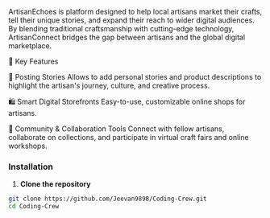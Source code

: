 ArtisanEchoes is platform designed to help local artisans market their crafts, tell their unique stories, and expand their reach to wider digital audiences. By blending traditional craftsmanship with cutting-edge technology, ArtisanConnect bridges the gap between artisans and the global digital marketplace.

🌟 Key Features

🧠 Posting Stories
 Allows to add personal stories and product descriptions to highlight the artisan's journey, culture, and creative process.

🛍️ Smart Digital Storefronts
Easy-to-use, customizable online shops for artisans.

🤝 Community & Collaboration Tools
Connect with fellow artisans, collaborate on collections, and participate in virtual craft fairs and online workshops.

### Installation

1. **Clone the repository**

```bash
git clone https://github.com/Jeevan9898/Coding-Crew.git
cd Coding-Crew
